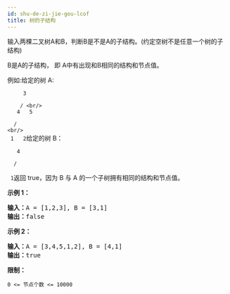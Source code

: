 ```yaml
---
id: shu-de-zi-jie-gou-lcof
title: 树的子结构
---
```

输入两棵二叉树A和B，判断B是不是A的子结构。(约定空树不是任意一个树的子结构)

B是A的子结构， 即 A中有出现和B相同的结构和节点值。

例如:给定的树 A:

<code>     3<br/><br/>    / \<br/><br/>   4   5<br/><br/>  / \<br/><br/> 1   2</code>给定的树 B：

<code>   4 <br/><br/>  /<br/><br/> 1</code>返回 true，因为 B 与 A 的一个子树拥有相同的结构和节点值。

**示例 1：**


<pre><strong>输入：</strong>A = [1,2,3], B = [3,1]<br/><strong>输出：</strong>false<br/></pre>

**示例 2：**


<pre><strong>输入：</strong>A = [3,4,5,1,2], B = [4,1]<br/><strong>输出：</strong>true</pre>

**限制：**

<code>0 &lt;= 节点个数 &lt;= 10000</code>
